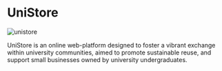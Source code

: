 # UniStore

![unistore](https://github.com/user-attachments/assets/2adb8404-fa22-4b7e-a295-ccf4c10924e6)

UniStore is an online web-platform designed to foster a vibrant exchange within university communities, aimed to promote sustainable reuse, and support small businesses owned by university undergraduates.
